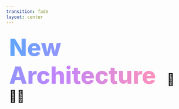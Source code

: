 ```yaml
---
transition: fade
layout: center
---
```


<div
  v-motion
  :initial="{ x: -80 }"
  :enter="{ x: 0 }"
  :click-3="{ x: 80 }"
  :leave="{ x: 1000 }"
  style="font-size: 4rem; font-weight: 800; padding: 0.5rem; display: inline-block; line-height: 1.2;"
>
  <span style="background: linear-gradient(to right, rgb(96, 165, 250), rgb(192, 132, 252), rgb(251, 146, 188)); -webkit-background-clip: text; -webkit-text-fill-color: transparent; background-clip: text;">New Architecture</span> 
  <span style="font-size: 2rem; margin-left: 1rem;">🚀 🧑‍🚀</span>
</div>

<!--
To first understand what the new architecture is, we need to understand what the old architecture was.
-->
